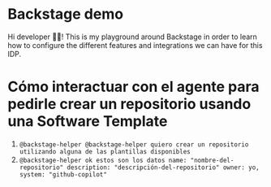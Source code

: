 # Backstage demo

Hi developer 👋🏻! This is my playground around Backstage in order to learn how to configure the different features and integrations we can have for this IDP.



# Cómo interactuar con el agente para pedirle crear un repositorio usando una Software Template

1. `@backstage-helper @backstage-helper quiero crear un repositorio utilizando alguna de las plantillas disponibles`
2. `@backstage-helper ok estos son los datos name: "nombre-del-repositorio" description: "descripción-del-repositorio" owner: yo, system: "github-copilot"`
